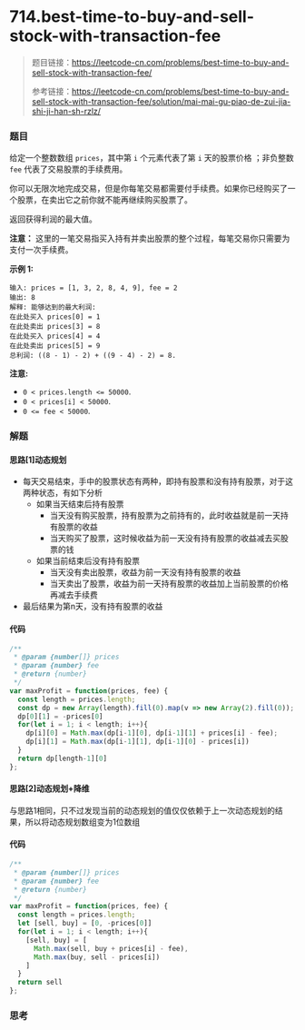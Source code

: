 # 714.best-time-to-buy-and-sell-stock-with-transaction-fee

> 题目链接：https://leetcode-cn.com/problems/best-time-to-buy-and-sell-stock-with-transaction-fee/
>
> 参考链接：https://leetcode-cn.com/problems/best-time-to-buy-and-sell-stock-with-transaction-fee/solution/mai-mai-gu-piao-de-zui-jia-shi-ji-han-sh-rzlz/

### 题目

给定一个整数数组 `prices`，其中第 `i` 个元素代表了第 `i` 天的股票价格 ；非负整数 `fee` 代表了交易股票的手续费用。

你可以无限次地完成交易，但是你每笔交易都需要付手续费。如果你已经购买了一个股票，在卖出它之前你就不能再继续购买股票了。

返回获得利润的最大值。

**注意：** 这里的一笔交易指买入持有并卖出股票的整个过程，每笔交易你只需要为支付一次手续费。

**示例  1:**

```
输入: prices = [1, 3, 2, 8, 4, 9], fee = 2
输出: 8
解释: 能够达到的最大利润:  
在此处买入 prices[0] = 1
在此处卖出 prices[3] = 8
在此处买入 prices[4] = 4
在此处卖出 prices[5] = 9
总利润: ((8 - 1) - 2) + ((9 - 4) - 2) = 8.
```

**注意:**

* `0 < prices.length <= 50000`.
* `0 < prices[i] < 50000`.
* `0 <= fee < 50000`.



### 解题

#### 思路[1]动态规划

* 每天交易结束，手中的股票状态有两种，即持有股票和没有持有股票，对于这两种状态，有如下分析
  * 如果当天结束后持有股票
    * 当天没有购买股票，持有股票为之前持有的，此时收益就是前一天持有股票的收益
    * 当天购买了股票，这时候收益为前一天没有持有股票的收益减去买股票的钱
  * 如果当前结束后没有持有股票
    * 当天没有卖出股票，收益为前一天没有持有股票的收益
    * 当天卖出了股票，收益为前一天持有股票的收益加上当前股票的价格再减去手续费
* 最后结果为第n天，没有持有股票的收益

#### 代码

```javascript
/**
 * @param {number[]} prices
 * @param {number} fee
 * @return {number}
 */
var maxProfit = function(prices, fee) {
  const length = prices.length;
  const dp = new Array(length).fill(0).map(v => new Array(2).fill(0));
  dp[0][1] = -prices[0]
  for(let i = 1; i < length; i++){
    dp[i][0] = Math.max(dp[i-1][0], dp[i-1][1] + prices[i] - fee);
    dp[i][1] = Math.max(dp[i-1][1], dp[i-1][0] - prices[i])
  }
  return dp[length-1][0]
};
```

#### 思路[2]动态规划+降维

与思路1相同，只不过发现当前的动态规划的值仅仅依赖于上一次动态规划的结果，所以将动态规划数组变为1位数组

#### 代码

```javascript
/**
 * @param {number[]} prices
 * @param {number} fee
 * @return {number}
 */
var maxProfit = function(prices, fee) {
  const length = prices.length;
  let [sell, buy] = [0, -prices[0]]
  for(let i = 1; i < length; i++){
    [sell, buy] = [
      Math.max(sell, buy + prices[i] - fee),
      Math.max(buy, sell - prices[i])
    ]
  }
  return sell
};
```



### 思考

